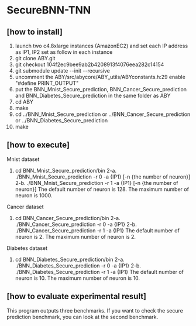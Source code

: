 # SecureBNN-TNN
## [how to install]
1. launch two c4.8xlarge instances (AmazonEC2) and set each IP address as IP1, IP2 set as follow in each instance
2. git clone ABY.git
3. git checkout 104f2ec9bee9ab2b4208913f4076eea282c14154
4. git submodule update --init --recursive
5. uncomment the ABY/src/abycore/ABY_utils/ABYconstants.h:29 enable "#define PRINT_OUTPUT" 
6. put the BNN_Mnist_Secure_prediction, BNN_Cancer_Secure_prediction and BNN_Diabetes_Secure_prediction in the same folder as ABY
7. cd ABY
8. make
9. cd ../BNN_Mnist_Secure_prediction or ../BNN_Cancer_Secure_prediction or ../BNN_Diabetes_Secure_prediction
10. make

## [how to execute]
Mnist dataset
1. cd BNN_Mnist_Secure_prediction/bin
2-a. ./BNN_Mnist_Secure_prediction -r 0 -a {IP1} [-n {the number of neuron}]
2-b. ./BNN_Mnist_Secure_prediction -r 1 -a {IP1} [-n {the number of neuron}]
The default number of neuron is 128.
The maximum number of neuron is 1000.

Cancer dataset
1. cd BNN_Cancer_Secure_prediction/bin
2-a. ./BNN_Cancer_Secure_prediction -r 0 -a {IP1}
2-b. ./BNN_Cancer_Secure_prediction -r 1 -a {IP1} 
The default number of neuron is 2.
The maximum number of neuron is 2.

Diabetes dataset
1. cd BNN_Diabetes_Secure_prediction/bin
2-a. ./BNN_Diabetes_Secure_prediction -r 0 -a {IP1}
2-b. ./BNN_Diabetes_Secure_prediction -r 1 -a {IP1} 
The default number of neuron is 10.
The maximum number of neuron is 10.

## [how to evaluate experimental result]
This program outputs three benchmarks. If you want to check the secure prediction benchmark, you can look at the second benchmark.
